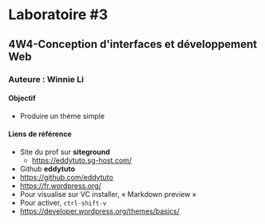 # Laboratoire #3
## 4W4-Conception d'interfaces et développement Web
### Auteure : Winnie Li

#### Objectif
* Produire un thème simple

#### Liens de référence
- Site du prof sur **siteground**
    - https://eddytuto.sg-host.com/
- Github **eddytuto**    
- https://github.com/eddytuto
- https://fr.wordpress.org/
- Pour visualise sur VC installer, « Markdown preview »
- Pour activer, `ctrl-shift-v`
- https://developer.wordpress.org/themes/basics/